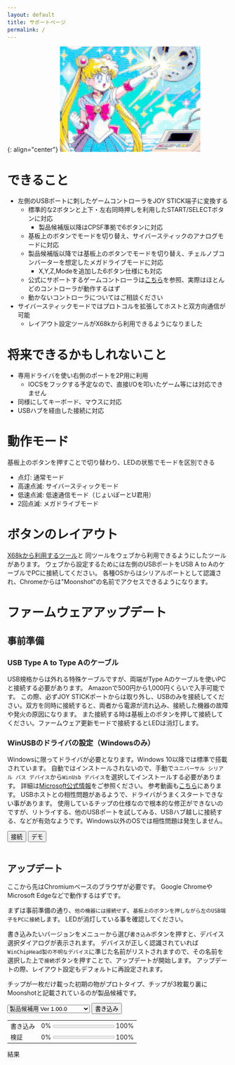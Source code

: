 ```yaml
---
layout: default
title: サポートページ
permalink: /
---
```

{: align="center"}
![Moonshot](MS1.png)

# できること
- 左側のUSBポートに刺したゲームコントローラをJOY STICK端子に変換する
  + 標準的な2ボタンと上下・左右同時押しを利用したSTART/SELECTボタンに対応
    * 製品候補版以降はCPSF準拠で6ボタンに対応
  + 基板上のボタンでモードを切り替え、サイバースティックのアナログモードに対応
  + 製品候補版以降では基板上のボタンでモードを切り替え、チェルノブコンバーターを想定したメガドライブモードに対応
    * X,Y,Z,Modeを追加した6ボタン仕様にも対応
  + 公式にサポートするゲームコントローラは[こちら](https://toyoshim.github.io/iona-us/firmware)を参照、実際はほとんどのコントローラが動作するはず
  + 動かないコントローラについてはご相談ください
- サイバースティックモードではプロトコルを拡張してホストと双方向通信が可能
  + レイアウト設定ツールがX68kから利用できるようになりました

# 将来できるかもしれないこと
- 専用ドライバを使い右側のポートを2P用に利用
  + IOCSをフックする予定なので、直接I/Oを叩いたゲーム等には対応できません
- 同様にしてキーボード、マウスに対応
- USBハブを経由した接続に対応

# 動作モード
基板上のボタンを押すことで切り替わり、LEDの状態でモードを区別できる
- 点灯: 通常モード
- 高速点滅: サイバースティックモード
- 低速点滅: 低速通信モード（じょいぽーとU君用）
- 2回点滅: メガドライブモード

# ボタンのレイアウト
[X68kから利用するツール](https://github.com/toyoshim/Moonshot/tree/main/tools)と
同ツールをウェブから利用できるようにしたツールがあります。
ウェブから設定するためには左側のUSBポートをUSB A to AのケーブルでPCに接続してください。
各種OSからはシリアルポートとして認識され、Chromeからは"Moonshot"の名前でアクセスできるようになります。

# ファームウェアアップデート
## 事前準備
### USB Type A to Type Aのケーブル
USB規格からは外れる特殊ケーブルですが、両端がType Aのケーブルを使いPCと接続する必要があります。
Amazonで500円から1,000円くらいで入手可能です。
この際、必ずJOY STICKポートからは取り外し、USBのみを接続してください。双方を同時に接続すると、両者から電源が流れ込み、接続した機器の故障や発火の原因になります。
また接続する時は基板上のボタンを押して接続してください。ファームウェア更新モードで接続するとLEDは消灯します。

### WinUSBのドライバの設定（Windowsのみ）
Windowsに限ってドライバが必要となります。Windows 10以降では標準で搭載されています。
自動ではインストールされないので、手動で`ユニバーサル シリアル バス デバイス`から`WinUsb デバイス`を選択してインストールする必要があります。
詳細は[Microsoft公式情報](https://learn.microsoft.com/ja-jp/windows-hardware/drivers/usbcon/winusb-installation#installing-winusb-by-specifying-the-system-provided-device-class)をご参照ください。
参考動画も[こちら](https://www.youtube.com/watch?v=5yzpc2vI_94)にあります。
USBホストとの相性問題があるようで、ドライバがうまくスタートできない事があります。
使用しているチップの仕様なので根本的な修正ができないのですが、リトライする、他のUSBポートを試してみる、USBハブ越しに接続する、などが有効なようです。Windows以外のOSでは相性問題は発生しません。

<button id="connect">接続</button>
<button id="demo">デモ</button>
<pre id="console" align="center"></pre>

<style type="text/css">
@font-face {
  font-family: 'Elisa8';
  src: url('JF-Dot-Elisa8.ttf') format('truetype');
}

pre.console-line {
  margin: 0;
  padding: 0;
  border: 0;
  font-size: 12px;
  font-family: 'Elisa8', monospace;
  line-height: 1;
  box-shadow: none;
  text-shadow: 0 0 1rem #0f0, 0 0 1rem #00f;
}
</style>
<script type="text/javascript" src="./console.js"></script>
<script type="text/javascript" src="./io.js"></script>
<script type="text/javascript">
  var Module = {
    console: new Console(96, 32, document.getElementById('console')),
    io: new IO(this.console),
    print: (text) => {},
    printErr: (text) => {},
    ms_comm: async (len, cmd_ptr, res_ptr) => {
      if (!this.Module.io.connected()) {
        return 128;
      }
      this.Module.HEAPU8[res_ptr + 0] = 0xff;
      this.Module.HEAPU8[res_ptr + 1] = 0x00;
      this.Module.HEAPU8[res_ptr + 2] = 0x00;
      this.Module.HEAPU8[res_ptr + 3] = 0x00;
      this.Module.HEAPU8[res_ptr + 4] = 0x00;
      this.Module.HEAPU8[res_ptr + 5] = 0xff;
      let error = 0;
      for (let i = 0; i < len; ++i) {
        let result = await this.Module.io.comm(this.Module.HEAPU8[cmd_ptr + i]);
        if (!result) {
          error = 129;
          break;
        }
        this.Module.HEAPU8[res_ptr + 4 * i + 6] = result[0];
        this.Module.HEAPU8[res_ptr + 4 * i + 7] = result[1];
        this.Module.HEAPU8[res_ptr + 4 * i + 8] = result[2];
        this.Module.HEAPU8[res_ptr + 4 * i + 9] = result[3];
      }
      return new Promise((resolve, reject) => {
        setTimeout(e => {
          resolve(error);
        }, 1);
      });
    },
    bitsns: bitsns => {
      return this.Module.io.iocs_bitsns(bitsns);
    },
    preRun: () => {
      this.printChar = (stream, curr) => {
        this.Module.console.print(stream, String.fromCharCode(curr));
      };
    },
    postRun: () => {
      window.console.log(this);
    },
  };
  document.getElementById('connect').addEventListener('click', async e => {
    await Module.io.connect();
    if (Module.io.connected()) {
      Module._main();
    }
  });
  document.getElementById('demo').addEventListener('click', async e => {
    Module.io.demo = true;
    if (Module.io.connected()) {
      Module._main();
    }
  });
</script>
<script async type="text/javascript" src="msconf.js"></script>

## アップデート
ここから先はChromiumベースのブラウザが必要です。
Google ChromeやMicrosoft Edgeなどで動作するはずです。

まずは事前準備の通り、`他の機器には接続せず`、`基板上のボタンを押しながら左のUSB端子をPCに接続`します。
LEDが消灯している事を確認してください。

書き込みたいバージョンをメニューから選び`書き込み`ボタンを押すと、デバイス選択ダイアログが表示されます。
デバイスが正しく認識されていれば`WinChipHead製の不明なデバイス`に準じた名前がリストされますので、その名前を選択した上で`接続`ボタンを押すことで、アップデートが開始します。
アップデートの際、レイアウト設定もデフォルトに再設定されます。

チップが一枚だけ載った初期の物がプロトタイプ、チップが3枚載り裏にMoonshotと記載されているのが製品候補です。

<script src="https://toyoshim.github.io/CH559Flasher.js/CH559Flasher.js"></script>
<script>
async function flash() {
  const firmwares = [
    'firmwares/ms_v0_99_8.bin',
    'firmwares/ms_v0_99_9.bin',
    'firmwares/ms_v0_99_10.bin',
    'firmwares/ms_v1_00_0.bin',
    'firmwares/ms2_v0_99_8.bin',
    'firmwares/ms2_v0_99_9.bin',
    'firmwares/ms2_v0_99_10.bin',
    'firmwares/ms2_v1_00_0.bin',
  ];
  const data = [
    'firmwares/data.bin',
    'firmwares/data2.bin',
    'firmwares/data2.bin',
    null,
    'firmwares/data.bin',
    'firmwares/data2.bin',
    'firmwares/data2.bin',
    null,
  ];
  const progressWrite = document.getElementById('progress_write');
  const progressVerify = document.getElementById('progress_verify');
  const error = document.getElementById('error');
  progressWrite.value = 0;
  progressVerify.value = 0;
  error.innerText = '';

  const flasher = new CH559Flasher();
  await flasher.connect();

  await flasher.eraseData();
  const data_url = data[document.getElementById('version').selectedIndex];
  if (data_url) {
    const data_response = await fetch(data_url);
    if (data_response.ok) {
      const data_bin = await data_response.arrayBuffer();
      for (let i = 0; i < 1024; i += 32) {
        await flasher.writeDataInRange(i, data_bin.slice(i, i + 32));
      }
    }
  } else {
    await flasher.eraseData();
  }

  await flasher.erase();
  const url = firmwares[document.getElementById('version').selectedIndex];
  const response = await fetch(url);
  if (response.ok) {
    const bin = await response.arrayBuffer();
    await flasher.write(bin, rate => progressWrite.value = rate);
    await flasher.verify(bin, rate => progressVerify.value = rate);
    error.innerText = flasher.error ? flasher.error : '成功';
  } else {
    error.innerText = 'ファームウェアが見つかりません';
  }
}
</script>

<select id="version">
<option>プロトタイプ用 Ver 0.99.8</option>
<option>プロトタイプ用 Ver 0.99.9</option>
<option>プロトタイプ用 Ver 0.99.10</option>
<option>プロトタイプ用 Ver 1.00.0</option>
<option>製品候補用 Ver 0.99.8</option>
<option>製品候補用 Ver 0.99.9</option>
<option>製品候補用 Ver 0.99.10</option>
<option selected>製品候補用 Ver 1.00.0</option>
</select>
<button onclick="flash();">書き込み</button>

| | |
|-|-|
|書き込み|0% <progress id="progress_write" max=1 value=0></progress> 100%|
|検証|0% <progress id="progress_verify" max=1 value=0></progress> 100%|

結果
<pre id="error"></pre>

